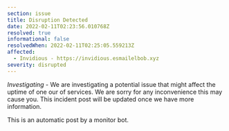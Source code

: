 ```yaml
---
section: issue
title: Disruption Detected
date: 2022-02-11T02:23:56.010768Z
resolved: true
informational: false
resolvedWhen: 2022-02-11T02:25:05.559213Z
affected:
  - Invidious - https://invidious.esmailelbob.xyz
severity: disrupted
---
```

*Investigating* - We are investigating a potential issue that might affect the uptime of one our of services. We are sorry for any inconvenience this may cause you. This incident post will be updated once we have more information.

This is an automatic post by a monitor bot.
        